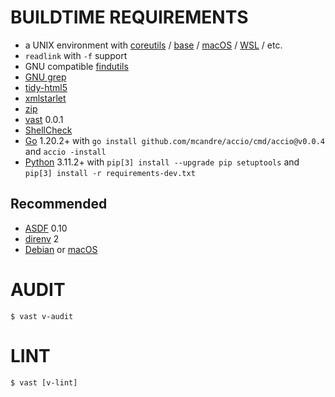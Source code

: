 # BUILDTIME REQUIREMENTS

* a UNIX environment with [coreutils](https://www.gnu.org/software/coreutils/) / [base](http://ftp.freebsd.org/pub/FreeBSD/releases/) / [macOS](https://www.apple.com/macos) / [WSL](https://learn.microsoft.com/en-us/windows/wsl/install) / etc.
* `readlink` with `-f` support
* GNU compatible [findutils](https://www.gnu.org/software/findutils/)
* [GNU grep](https://www.gnu.org/software/grep/)
* [tidy-html5](https://github.com/htacg/tidy-html5)
* [xmlstarlet](https://xmlstar.sourceforge.net/)
* [zip](https://linux.die.net/man/1/zip)
* [vast](http://github.com/mcandre/vast) 0.0.1
* [ShellCheck](https://hackage.haskell.org/package/ShellCheck)
* [Go](https://go.dev/) 1.20.2+ with `go install github.com/mcandre/accio/cmd/accio@v0.0.4` and `accio -install`
* [Python](https://www.python.org/) 3.11.2+ with `pip[3] install --upgrade pip setuptools` and `pip[3] install -r requirements-dev.txt`

## Recommended

* [ASDF](https://asdf-vm.com/) 0.10
* [direnv](https://direnv.net/) 2
* [Debian](https://www.debian.org/) or [macOS](https://www.apple.com/macos)

# AUDIT

```console
$ vast v-audit
```

# LINT

```console
$ vast [v-lint]
```
